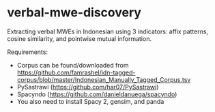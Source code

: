 # verbal-mwe-discovery

Extracting verbal MWEs in Indonesian using 3 indicators: affix patterns, cosine similarity, and pointwise mutual information.

Requirements:
- Corpus can be found/downloaded from https://github.com/famrashel/idn-tagged-corpus/blob/master/Indonesian_Manually_Tagged_Corpus.tsv
- PySastrawi (https://github.com/har07/PySastrawi)
- Spacyndo (https://github.com/danieldanuega/spacyndo)
- You also need to install Spacy 2, gensim, and panda
